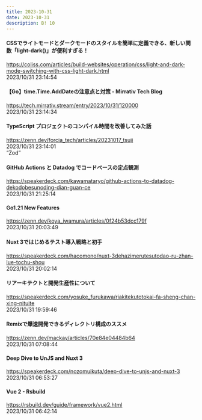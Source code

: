 ```yaml
---
title: 2023-10-31
date: 2023-10-31
description: B! 10
---
```


#### CSSでライトモードとダークモードのスタイルを簡単に定義できる、新しい関数「light-dark()」が便利すぎる！
https://coliss.com/articles/build-websites/operation/css/light-and-dark-mode-switching-with-css-light-dark.html<br>
2023/10/31 23:14:54<br>


#### 【Go】time.Time.AddDateの注意点と対策 - Mirrativ Tech Blog
https://tech.mirrativ.stream/entry/2023/10/31/120000<br>
2023/10/31 23:14:34<br>


#### TypeScript プロジェクトのコンパイル時間を改善してみた話
https://zenn.dev/forcia_tech/articles/20231017_tsuji<br>
2023/10/31 23:14:01<br>
“Zod”


#### GitHub Actions と Datadog でコードベースの定点観測
https://speakerdeck.com/kawamataryo/github-actions-to-datadog-dekodobesunoding-dian-guan-ce<br>
2023/10/31 21:25:14<br>


#### Go1.21 New Features
https://zenn.dev/koya_iwamura/articles/0f24b53dcc179f<br>
2023/10/31 20:03:49<br>


#### Nuxt 3ではじめるテスト導入戦略と初手
https://speakerdeck.com/hacomono/nuxt-3dehazimerutesutodao-ru-zhan-lue-tochu-shou<br>
2023/10/31 20:02:14<br>


#### リアーキテクトと開発生産性について
https://speakerdeck.com/yosuke_furukawa/riakitekutotokai-fa-sheng-chan-xing-nituite<br>
2023/10/31 19:59:46<br>


#### Remixで爆速開発できるディレクトリ構成のススメ
https://zenn.dev/mackay/articles/70e84e04484b64<br>
2023/10/31 07:08:44<br>


#### Deep Dive to UnJS and Nuxt 3
https://speakerdeck.com/nozomuikuta/deep-dive-to-unjs-and-nuxt-3<br>
2023/10/31 06:53:27<br>


#### Vue 2 - Rsbuild
https://rsbuild.dev/guide/framework/vue2.html<br>
2023/10/31 06:42:14<br>


